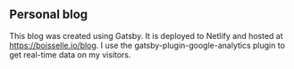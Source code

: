 ## Personal blog
This blog was created using Gatsby. It is deployed to Netlify and hosted at https://boisselle.io/blog. I use the gatsby-plugin-google-analytics plugin to get real-time data on my visitors. 
